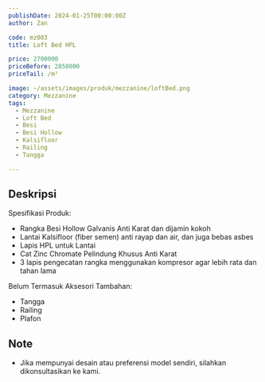 ```yaml
---
publishDate: 2024-01-25T00:00:00Z
author: Zan

code: mz003
title: Loft Bed HPL

price: 2700000
priceBefore: 2850000
priceTail: /m²

image: ~/assets/images/produk/mezzanine/loftBed.png
category: Mezzanine
tags:
  - Mezzanine
  - Loft Bed
  - Besi
  - Besi Hollow
  - Kalsifloor
  - Railing
  - Tangga

---
```


## Deskripsi

Spesifikasi Produk:
- Rangka Besi Hollow Galvanis Anti Karat dan dijamin kokoh
- Lantai Kalsifloor (fiber semen) anti rayap dan air, dan juga bebas asbes
- Lapis HPL untuk Lantai
- Cat Zinc Chromate Pelindung Khusus Anti Karat
- 3 lapis pengecatan rangka menggunakan kompresor agar lebih rata dan tahan lama

Belum Termasuk Aksesori Tambahan:
- Tangga
- Railing
- Plafon

## Note
- Jika mempunyai desain atau preferensi model sendiri, silahkan dikonsultasikan ke kami.